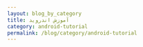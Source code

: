 ```yaml
---
layout: blog_by_category
title: آموزش اندروید
category: android-tutorial
permalink: /blog/category/android-tutorial
---
```

